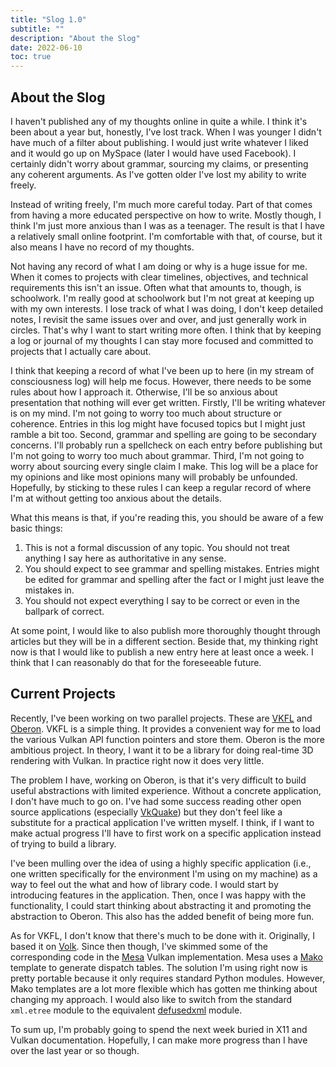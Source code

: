 ```yaml
---
title: "Slog 1.0"
subtitle: ""
description: "About the Slog"
date: 2022-06-10
toc: true
---
```

## About the Slog

I haven't published any of my thoughts online in quite a while. I think it's been about a year but, honestly, I've
lost track. When I was younger I didn't have much of a filter about publishing. I would just write whatever I liked
and it would go up on MySpace (later I would have used Facebook). I certainly didn't worry about grammar, sourcing my
claims, or presenting any coherent arguments. As I've gotten older I've lost my ability to write freely.

Instead of writing freely, I'm much more careful today. Part of that comes from having a more educated perspective on
how to write. Mostly though, I think I'm just more anxious than I was as a teenager. The result is that I have a
relatively small online footprint. I'm comfortable with that, of course, but it also means I have no record of my
thoughts.

Not having any record of what I am doing or why is a huge issue for me. When it comes to projects with clear
timelines, objectives, and technical requirements this isn't an issue. Often what that amounts to, though, is
schoolwork. I'm really good at schoolwork but I'm not great at keeping up with my own interests. I lose track of what
I was doing, I don't keep detailed notes, I revisit the same issues over and over, and just generally work in circles.
That's why I want to start writing more often. I think that by keeping a log or journal of my thoughts I can stay more
focused and committed to projects that I actually care about.

I think that keeping a record of what I've been up to here (in my stream of consciousness log) will help me focus.
However, there needs to be some rules about how I approach it. Otherwise, I'll be so anxious about presentation that
nothing will ever get written. Firstly, I'll be writing whatever is on my mind. I'm not going to worry too much about
structure or coherence. Entries in this log might have focused topics but I might just ramble a bit too. Second,
grammar and spelling are going to be secondary concerns. I'll probably run a spellcheck on each entry before publishing
but I'm not going to worry too much about grammar. Third, I'm not going to worry about sourcing every single claim I
make. This log will be a place for my opinions and like most opinions many will probably be unfounded. Hopefully, by
sticking to these rules I can keep a regular record of where I'm at without getting too anxious about the details.

What this means is that, if you're reading this, you should be aware of a few basic things:

1. This is not a formal discussion of any topic. You should not treat anything I say here as authoritative in any
   sense.
2. You should expect to see grammar and spelling mistakes. Entries might be edited for grammar and spelling after the
   fact or I might just leave the mistakes in.
3. You should not expect everything I say to be correct or even in the ballpark of correct.

At some point, I would like to also publish more thoroughly thought through articles but they will be in a different
section. Beside that, my thinking right now is that I would like to publish a new entry here at least once a week. I
think that I can reasonably do that for the foreseeable future.

## Current Projects

Recently, I've been working on two parallel projects. These are [VKFL](https://github.com/gn0mesort/vkfl/) and
[Oberon](https://github.com/gn0mesort/oberon/). VKFL is a simple thing. It provides a convenient way for me to load
the various Vulkan API function pointers and store them. Oberon is the more ambitious project. In theory, I want it to
be a library for doing real-time 3D rendering with Vulkan. In practice right now it does very little.

The problem I have, working on Oberon, is that it's very difficult to build useful abstractions with limited
experience. Without a concrete application, I don't have much to go on. I've had some success reading other open source
applications (especially [VkQuake](https://github.com/Novum/vkQuake)) but they don't feel like a substitute for a
practical application I've written myself. I think, if I want to make actual progress I'll have to first work on a
specific application instead of trying to build a library.

I've been mulling over the idea of using a highly specific application (i.e., one written specifically for the
environment I'm using on my machine) as a way to feel out the what and how of library code. I would start by
introducing features in the application. Then, once I was happy with the functionality, I could start thinking about
abstracting it and promoting the abstraction to Oberon. This also has the added benefit of being more fun.

As for VKFL, I don't know that there's much to be done with it. Originally, I based it on
[Volk](https://github.com/zeux/volk). Since then though, I've skimmed some of the corresponding code in the
[Mesa](https://mesa3d.org/) Vulkan implementation. Mesa uses a [Mako]( https://www.makotemplates.org/) template to
generate dispatch tables. The solution I'm using right now is pretty portable because it only requires standard Python
modules. However, Mako templates are a lot more flexible which has gotten me thinking about changing my approach. I
would also like to switch from the standard `xml.etree` module to the equivalent
[defusedxml](https://pypi.org/project/defusedxml/) module.

To sum up, I'm probably going to spend the next week buried in X11 and Vulkan documentation. Hopefully, I can make
more progress than I have over the last year or so though.
